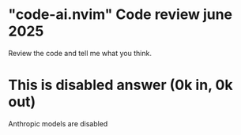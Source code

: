 # "code-ai.nvim" Code review june 2025

Review the code and tell me what you think.



# This is disabled answer (0k in, 0k out)

Anthropic models are disabled

